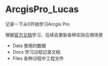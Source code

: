 # ArcgisPro_Lucas

记录一下从0开始学习Arcgis Pro

根据[官方文档](https://pro.arcgis.com/zh-cn/pro-app/latest/get-started/pro-quickstart-tutorials.htm)学习，后续会更新各种实际应用场景

- Data 使用的数据
- Docs 学习过程记录文档
- Files 各种过程中工程文件




